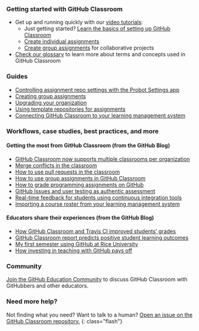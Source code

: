 
### Getting started with GitHub Classroom
* Get up and running quickly with our [video tutorials](/videos):
  * Just getting started? [Learn the basics of setting up GitHub Classroom](/videos#ChA_zph7aao)
  * [Create individual assignments](/videos#rTsfBAV7sOo)
  * [Create group assignments](/videos#-52quDR2QSc) for collaborative projects
* [Check our glossary](/help/glossary) to learn more about terms and concepts used in GitHub Classroom    

### Guides  
* [Controlling assignment repo settings with the Probot Settings app](/help/probot-settings)
* [Creating group assignments](/help/create-group-assignments)
* [Upgrading your organization](/help/upgrade-your-organization)
* [Using template repositories for assignments](/help/using-template-repos-for-assignments)
* [Connecting GitHub Classroom to your learning management system](/help/connect-to-lms)

### Workflows, case studies, best practices, and more

#### Getting the most from GitHub Classroom (from the GitHub Blog)

* [GitHub Classroom now supports multiple classrooms per organization](https://github.blog/2019-01-23-github-classroom-now-supports-multiple-classrooms-per-organization/)
* [Merge conflicts in the classroom](https://github.blog/2018-08-22-merge-conflicts-in-the-classroom/)
* [How to use pull requests in the classroom](https://github.blog/2018-05-29-pull-requests-in-the-classroom/)
* [How to use group assignments in GitHub Classroom](https://github.blog/2018-03-06-how-to-use-group-assignments-in-github-classroom/)
* [How to grade programming assignments on GitHub ](https://github.blog/2017-06-13-how-to-grade-programming-assignments-on-github/)
* [GitHub Issues and user testing as authentic assessment ](https://github.blog/2017-04-05-github-issues-and-user-testing-as-authentic-assessment/)
* [Real-time feedback for students using continuous integration tools ](https://github.blog/2017-03-01-real-time-feedback-for-students-using-continuous-integration-tools/)
* [Importing a course roster from your learning management system](/help/import-roster-from-lms)

#### Educators share their experiences (from the GitHub Blog)

* [How GitHub Classroom and Travis CI improved students’ grades](https://github.blog/2019-02-12-how-github-classroom-and-travis-ci-improved-students-grades/)
* [GitHub Classroom report predicts positive student learning outcomes](https://github.blog/2018-08-15-classroom-report-predicts-positive-student-learning-outcomes/)
* [My first semester using GitHub at Rice University ](https://github.blog/2018-02-08-my-first-semester-using-github-at-rice-university/)
* [How investing in teaching with GitHub pays off](https://github.blog/2017-04-27-how-investing-in-teaching-with-github-pays-off/)

### Community

[Join the GitHub Education Community](https://education.github.community/) to discuss GitHub Classroom with GitHubbers and other educators.

### Need more help?

Not finding what you need? Want to talk to a human? [Open an issue on the GitHub Classroom repository.](https://github.com/education/classroom/issues)
{: class="flash"}
